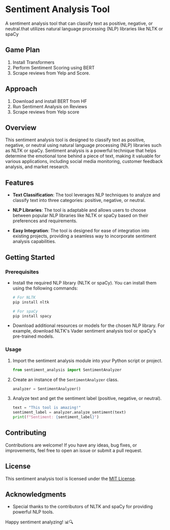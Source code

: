 # Sentiment Analysis Tool
A sentiment analysis tool that can classify text as positive, negative, or neutral.that utilizes natural language processing (NLP) libraries like NLTK or spaCy



##  Game Plan
1. Install Transformers
2. Perform Sentiment Scoring using BERT
3. Scrape reviews from Yelp and Score.


## Approach
1. Download and install BERT from HF
2. Run Sentiment Analysis on Reviews
3. Scrape reviews from Yelp score



## Overview

This sentiment analysis tool is designed to classify text as positive, negative, or neutral using natural language processing (NLP) libraries such as NLTK or spaCy. Sentiment analysis is a powerful technique that helps determine the emotional tone behind a piece of text, making it valuable for various applications, including social media monitoring, customer feedback analysis, and market research.

## Features

- **Text Classification**: The tool leverages NLP techniques to analyze and classify text into three categories: positive, negative, or neutral.

- **NLP Libraries**: The tool is adaptable and allows users to choose between popular NLP libraries like NLTK or spaCy based on their preferences and requirements.

- **Easy Integration**: The tool is designed for ease of integration into existing projects, providing a seamless way to incorporate sentiment analysis capabilities.

## Getting Started

### Prerequisites

- Install the required NLP library (NLTK or spaCy). You can install them using the following commands:
  ```bash
  # For NLTK
  pip install nltk
  
  # For spaCy
  pip install spacy
  ```

- Download additional resources or models for the chosen NLP library. For example, download NLTK's Vader sentiment analysis tool or spaCy's pre-trained models.

### Usage

1. Import the sentiment analysis module into your Python script or project.
   ```python
   from sentiment_analysis import SentimentAnalyzer
   ```

2. Create an instance of the `SentimentAnalyzer` class.
   ```python
   analyzer = SentimentAnalyzer()
   ```

3. Analyze text and get the sentiment label (positive, negative, or neutral).
   ```python
   text = "This tool is amazing!"
   sentiment_label = analyzer.analyze_sentiment(text)
   print(f"Sentiment: {sentiment_label}")
   ```

## Contributing

Contributions are welcome! If you have any ideas, bug fixes, or improvements, feel free to open an issue or submit a pull request.

## License

This sentiment analysis tool is licensed under the [MIT License](LICENSE).

## Acknowledgments

- Special thanks to the contributors of NLTK and spaCy for providing powerful NLP tools.

Happy sentiment analyzing! 📊🔍